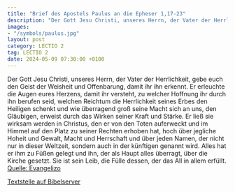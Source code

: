 ```yaml
---
title: "Brief des Apostels Paulus an die Epheser 1,17-23"
description: "Der Gott Jesu Christi, unseres Herrn, der Vater der Herrlichkeit, gebe euch den Geist der Weisheit und Offenbarung, damit ihr ihn erkennt. Er erleuchte die Augen eures Herzens, damit ihr versteht, zu welcher Hoffnung ihr durch ihn berufen seid, welchen Reichtum die Herrlichkeit s...."
images:
- "/symbols/paulus.jpg"
layout: post
category: LECTIO 2
tag: LECTIO 2
date: 2024-05-09 07:30:00 +0100
---
```

Der Gott Jesu Christi, unseres Herrn, der Vater der Herrlichkeit, gebe euch den Geist der Weisheit und Offenbarung, damit ihr ihn erkennt.
Er erleuchte die Augen eures Herzens, damit ihr versteht, zu welcher Hoffnung ihr durch ihn berufen seid, welchen Reichtum die Herrlichkeit seines Erbes den Heiligen schenkt
und wie überragend groß seine Macht sich an uns, den Gläubigen, erweist durch das Wirken seiner Kraft und Stärke.<!--more-->
Er ließ sie wirksam werden in Christus, den er von den Toten auferweckt und im Himmel auf den Platz zu seiner Rechten erhoben hat,
hoch über jegliche Hoheit und Gewalt, Macht und Herrschaft und über jeden Namen, der nicht nur in dieser Weltzeit, sondern auch in der künftigen genannt wird.
Alles hat er ihm zu Füßen gelegt und ihn, der als Haupt alles überragt, über die Kirche gesetzt.
Sie ist sein Leib, die Fülle dessen, der das All in allem erfüllt.<br>
[Quelle: Evangelizo](https://evangeliumtagfuertag.org/DE/gospel)

[Textstelle auf Bibelserver](https://www.bibleserver.com/EU/Epheser1,17-23)
